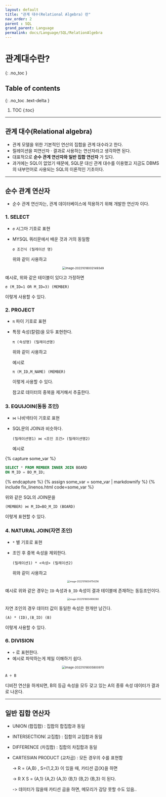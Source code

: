 ```yaml
---
layout: default
title: "관계 대수(Relational Algebra) 란"
nav_order: 2
parent : SQL
grand_parent: Language
permalink: docs/Language/SQL/RelationAlgebra
---
```


# 관계대수란?
{: .no_toc }

## Table of contents
{: .no_toc .text-delta }

1. TOC
   {:toc}

---



## 관계 대수(Relational algebra)

- 관계 모델을 위한 기본적인 연산의 집합을 관계 대수라고 한다.
- 릴레이션을 피연산자 · 결과로 사용하는 연산자라고 생각하면 된다.
- 대표적으로 **순수 관계 연산자와 일반 집합 연산자** 가 있다.
- 과거에는 SQL이 없었기 때문에, SQL문 대신 관계 대수를 이용했고 지금도 DBMS의 내부언어로 사용되는 SQL의 이론적인 기초이다.



---



## 순수 관계 연산자

* 순수 관계 연산자는, 관계 데이터베이스에 적용하기 위해 개발한 연산자 이다.



### 1. SELECT

* `σ` 시그마 기호로 표현

* MYSQL 쿼리문에서 배운 것과 거의 동일함

  ```
  σ 조건식 (릴레이션 명)
  ```

  위와 같이 사용하고

<p align="center">
  <img src="https://raw.githubusercontent.com/buinq/imageServer/main/img/image-20221018002149349.png" alt="image-20221018002149349" style="zoom: 67%;" />
</p>

  예시로, 위와 같은 테이블이 있다고 가정하면

  ```
  σ (M_ID=1 OR M_ID=3) (MEMBER)
  ```

  이렇게 사용할 수 있다.

  

### 2. PROJECT

* `π` 파이 기호로 표현

* 특정 속성(칼럼)을 모두 표현한다.

  ```
  π (속성명) (릴레이션명)
  ```

  위와 같이 사용하고

  

  예시로

  ```
  π (M_ID,M_NAME) (MEMBER)
  ```

  이렇게 사용할 수 있다.

  

  참고로 데이터의 중복을 제거해서 추출한다.

  

### 3. EQUIJOIN(동등 조인)

* `⋈` 나비넥타이 기호로 표현

* SQL문의 JOIN과 비슷하다.

  ```
  (릴레이션명1) ⋈ <조인 조건> (릴레이션명2)
  ```

  

  예시로

{% capture some_var %}
  ```SQL
  SELECT * FROM MEMBER INNER JOIN BOARD 
  ON M_ID = BO_M_ID;
  ```
{% endcapture %}
{% assign some_var = some_var | markdownify %}
{% include fix_linenos.html code=some_var %}

  위와 같은 SQL의 JOIN문을

  ```
  (MEMBER) ⋈ M_ID=BO_M_ID (BOARD)
  ```

  이렇게 표현할 수 있다.

  

### 4. NATURAL JOIN(자연 조인)

* `*` 별 기호로 표현

* 조인 후 중복 속성을 제외한다.

  ```
  (릴레이션1) * <속성> (릴레이션2)
  ```

  위와 같이 사용하고

<p align="center">
  <img src="https://raw.githubusercontent.com/buinq/imageServer/main/img/image-20221018004754256.png" alt="image-20221018004754256" style="zoom:50%;" />
</p>
  

  예시로 위와 같은 경우는 `ID` 속성과 `B_ID` 속성이 결과 테이블에 존재하는 동등조인이다.

<p align="center">
  <img src="https://raw.githubusercontent.com/buinq/imageServer/main/img/image-20221018004906360.png" alt="image-20221018004906360" style="zoom:50%;" />
</p>

  자연 조인의 경우 데이터 값이 동일한 속성은 한개만 남긴다.

  

  ```
  (A) * (ID),(B_ID) (B)
  ```

  

  이렇게 사용할 수 있다.





### 6. DIVISION

* `÷` 로 표현한다.
* 예시로 파악하는게 제일 이해하기 쉽다.

<p align="center">
<img src="https://raw.githubusercontent.com/buinq/imageServer/main/img/image-20221018005800970.png" alt="image-20221018005800970" style="zoom:67%;" />
</p>


```
A ÷ B 
```

디비전 연산을 하게되면, B의 등급 속성을 모두 갖고 있는 A의 종류 속성 데이터가 결과로 나온다.

---





## 일반 집합 연산자

* UNION (합집합) : 집합의 합집합과 동일

* INTERSECTION( 교집합)  : 집합의 교집합과 동일

* DIFFERENCE (차집합) : 집합의 차집합과 동일

* CARTESIAN PRODUCT (교차곱) : 모든 경우의 수를 표현함

  -> R = {A,B} , S={1,2,3} 이 있을 때, 카티션 곱(X)을 하면

  -> R X S = {A,1} {A,2} {A,3} {B,1} {B,2} {B,3} 이 된다.

  -> 데이터가 많을때 카티션 곱을 하면, 메모리가 감당 못할 수도 있음.. 